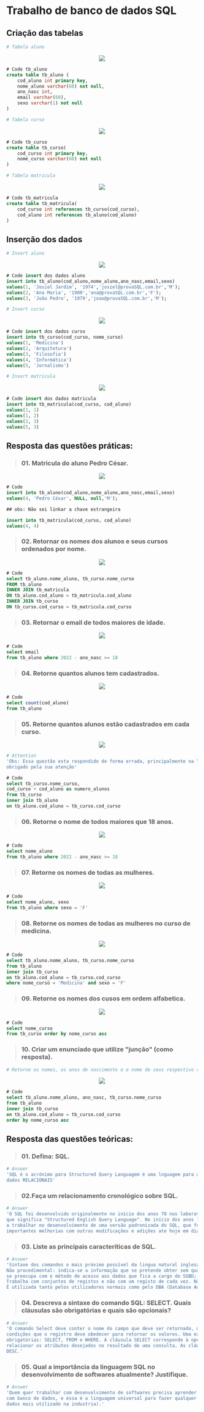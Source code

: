 # Trabalho de banco de dados SQL

## Criação das tabelas

```bash 
# Tabela aluno
```
<div align="center">
  <img src="/test-sql/imgs/tb_aluno.png">
</div>

```sql 
# Code tb_aluno
create table tb_aluno (
	cod_aluno int primary key,
	nome_aluno varchar(60) not null,
	ano_nasc int,
	email varchar(60),
	sexo varchar(1) not null
)
```

```bash 
# Tabela curso
```

<div align="center">
  <img src="/test-sql/imgs/tb_curso.png">
</div>

```sql 
# Code tb_curso
create table tb_curso(
	cod_curso int primary key,
	nome_curso varchar(60) not null
)
```

```bash 
# Tabela matricula
```

<div align="center">
  <img src="/test-sql/imgs/tb_matricula.png">
</div>

```sql 
# Code tb_matricula
create table tb_matricula(
	cod_curso int references tb_curso(cod_curso),
	cod_aluno int references tb_aluno(cod_aluno)
)
```

## Inserção dos dados

```bash 
# Insert aluno
```

<div align="center">
  <img src="/test-sql/imgs/insert_tb_aluno.png">
</div>


```sql 
# Code insert dos dados aluno
insert into tb_aluno(cod_aluno,nome_aluno,ano_nasc,email,sexo)
values(1, 'Josiel Jardim', '1974','josiel@provaSQL.com.br','M');
values(2, 'Ana Maria', '1980','ana@provaSQL.com.br','F');
values(3, 'João Pedro', '1979','joao@provaSQL.com.br','M');
```

```bash 
# Insert curso
```

<div align="center">
  <img src="/test-sql/imgs/insert_tb_curso.png">
</div>

```sql 
# Code insert dos dados curso
insert into tb_curso(cod_curso, nome_curso)
values(1, 'Medicina')
values(2, 'Arquitetura')
values(3, 'Filosofia')
values(4, 'Informática')
values(5, 'Jornalismo')
```

```bash 
# Insert matricula
```

<div align="center">
  <img src="/test-sql/imgs/insert_tb_matricula.png">
</div>

```sql 
# Code insert dos dados matricula
insert into tb_matricula(cod_curso, cod_aluno)
values(1, 1)
values(1, 2)
values(2, 3)
values(5, 3)
```

## Resposta das questões práticas:

>### 01. Matricula do aluno Pedro César.

<div align="center">
  <img src="/test-sql/imgs/Q1_sql.png">
</div>

```sql 
# Code
insert into tb_aluno(cod_aluno,nome_aluno,ano_nasc,email,sexo)
values(4, 'Pedro César', NULL, null,'M');

## obs: Não sei linkar a chave estrangeira

insert into tb_matricula(cod_curso, cod_aluno)
values(4, 4)
```

>### 02. Retornar os nomes dos alunos e seus cursos ordenados por nome.

<div align="center">
  <img src="/test-sql/imgs/Q2_sql.png">
</div>

```sql 
# Code
select tb_aluno.nome_aluno, tb_curso.nome_curso
FROM tb_aluno
INNER JOIN tb_matricula
ON tb_aluno.cod_aluno = tb_matricula.cod_aluno
INNER JOIN tb_curso
ON tb_curso.cod_curso = tb_matricula.cod_curso
```

>### 03. Retornar o email de todos maiores de idade.

<div align="center">
  <img src="/test-sql/imgs/Q3_sql.png">
</div>

```sql 
# Code
select email
from tb_aluno where 2022 - ano_nasc >= 18
```

>### 04. Retorne quantos alunos tem cadastrados.

<div align="center">
  <img src="/test-sql/imgs/Q4_sql.png">
</div>

```sql 
# Code
select count(cod_aluno)
from tb_aluno 
```

>### 05. Retorne quantos alunos estão cadastrados em cada curso.

<div align="center">
  <img src="/test-sql/imgs/Q5_sql.png">
</div>

```bash 
# Attention
'Obs: Essa questão esta respondido de forma errada, principalmente na linha 4.
obrigado pela sua atenção'
```

```sql 
# Code
select tb_curso.nome_curso,
cod_curso + cod_aluno as numero_alunos 
from tb_curso
inner join tb_aluno
on tb_aluno.cod_aluno = tb_curso.cod_curso
```

>### 06. Retorne o nome de todos maiores que 18 anos.

<div align="center">
  <img src="/test-sql/imgs/Q6_sql.png">
</div>

```sql 
# Code
select nome_aluno
from tb_aluno where 2022 - ano_nasc >= 18 
```

>### 07. Retorne os nomes de todas as mulheres.

<div align="center">
  <img src="/test-sql/imgs/Q7_sql.png">
</div>

```sql 
# Code
select nome_aluno, sexo
from tb_aluno where sexo = 'F'
```

>### 08. Retorne os nomes de todas as mulheres no curso de medicina.

<div align="center">
  <img src="/test-sql/imgs/Q8_sql.png">
</div>

```sql 
# Code
select tb_aluno.nome_aluno, tb_curso.nome_curso
from tb_aluno
inner join tb_curso
on tb_aluno.cod_aluno = tb_curso.cod_curso
where nome_curso = 'Medicina' and sexo = 'F'
```

>### 09. Retorne os nomes dos cusos em ordem alfabetica.

<div align="center">
  <img src="/test-sql/imgs/Q9_sql.png">
</div>

```sql 
# Code
select nome_curso
from tb_curso order by nome_curso asc
```

>### 10. Criar um enunciado que utilize "junção" (como resposta).

```bash 
# Retorne os nomes, os anos de nascimento e o nome de seus respectivo curso em ordem alfabetica
```

<div align="center">
  <img src="/test-sql/imgs/Q10_sql.png">
</div>

```sql 
# Code
select tb_aluno.nome_aluno, ano_nasc, tb_curso.nome_curso
from tb_aluno
inner join tb_curso
on tb_aluno.cod_aluno = tb_curso.cod_curso
order by nome_curso asc
```

## Resposta das questões teóricas:

>### 01. Defina: SQL.

```bash 
# Answer
'SQL é o acrónimo para Structured Query Languagem é uma lnguagem para acesso e manipulação de dados, principalmente para banco de 
dados RELACIONAIS'
```

>### 02.Faça um relacionamento cronológico sobre SQL.

```bash 
# Answer
'O SQL foi desenvolvido originalmente no início dos anos 70 nos laboratórios da IBM. O nome originalmente da linguagem era SEQUEL, 
que significa "Structured English Query Language". No início dos anos 1980, o American National Standards Institute (ANSI) começou 
a trabalhar no desenvolvimento de uma versão padronizada do SQL, que foi publicada em 1986 e 1987. Posteriormente, o SQL sofreu 
importantes melhorias com outras modificações e adições ate hoje em dia, assim virando a linguagem de padrão para banco de dados.'
```

>### 03. Liste as principais caracteríticas de SQL.

```bash 
# Answer
'Sintaxe dos comandos o mais próximo possível da lingua natural inglesa;
Não procedimental: indica-se a informação que se pretende obter sem qualquer preocupação em "como se vai obter". O utilizador não 
se preocupa com o método de acesso aos dados que fica a cargo do SGBD;
Trabalha com conjuntos de registos e não com um registo de cada vez. Não existem comandos como "Next record" ou "Previus record";
É utilizada tanto pelos utilizadores normais como pelo DBA (Database Administrator);'
```

>### 04. Descreva a sintaxe do comando SQL: SELECT. Quais cláusulas são obrigatórias e quais são opcionais?

```bash 
# Answer
'O comando Select deve conter o nome do campo que deve ser retornado, de qual tabela e quando contêm a claúsula WHERE, as 
condições que o registro deve obedecer para retornar os valores. Uma expressão básica em SQL consiste em três cláusulas 
obrigatórias: SELECT, FROM e WHERE. A cláusula SELECT corresponde à operação de projeção da álgebra relacional. É usada para 
relacionar os atributos desejados no resultado de uma consulta. As cláusulas apcionais são: INNER JOIN, ORDER BY, GROUP BY, ASC, 
DESC.'
```

>### 05. Qual a importância da linguagem SQL no desenvolvimento de softwares atualmente? Justifique.

```bash 
# Answer
'Quem quer trabalhar com desenvolvimento de softwares precisa aprender a SQL, pois a maioria dos sistemas de informação interage 
com banco de dados, e essa é a linguagem universal para fazer qualquer coisa nos bancos de dados relacionais (o tipo de banco de 
dados mais utilizado na industria).'
```
